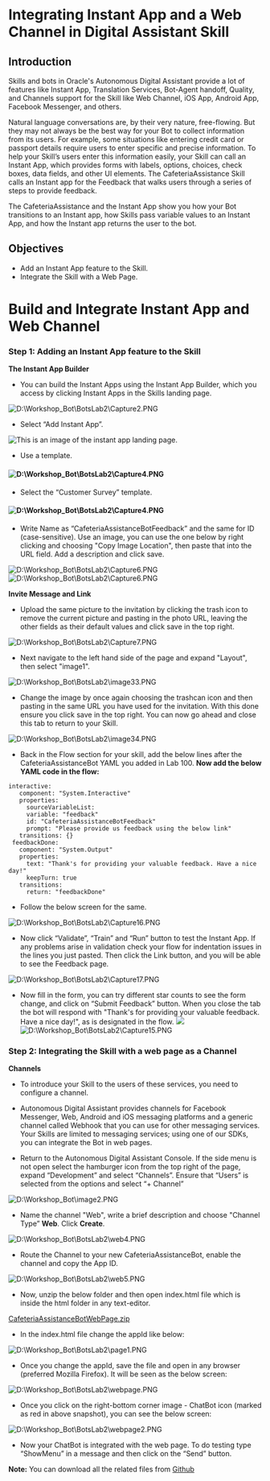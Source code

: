 Integrating Instant App and a Web Channel in Digital Assistant Skill
===========================================================================
## Introduction

Skills and bots in Oracle's Autonomous Digital Assistant provide a lot of features like Instant App, Translation Services, Bot-Agent handoff, Quality, and Channels support for the Skill like Web Channel, iOS App, Android App, Facebook Messenger, and others.

Natural language conversations are, by their very nature, free-flowing. But they may not always be the best way for your Bot to collect information from its users. For example, some situations like entering credit card or passport details require users to enter specific and precise information. To help your Skill’s users enter this information easily, your Skill can call an Instant App, which provides forms with labels, options, choices, check boxes, data fields, and other UI elements. The CafeteriaAssistance Skill calls an Instant app for the Feedback that walks users through a series of steps to provide feedback.

The CafeteriaAssistance and the Instant App show you how your Bot transitions to an Instant app, how Skills pass variable values to an Instant App, and how the Instant app returns the user to the bot.


## Objectives
- Add an Instant App feature to the Skill.
- Integrate the Skill with a Web Page.


Build and Integrate Instant App and Web Channel
===========================================================================

### **Step 1**: Adding an Instant App feature to the Skill

**The Instant App Builder**


- You can build the Instant Apps using the Instant App Builder, which you access by clicking Instant Apps in the Skills landing page.

![D:\\Workshop\_Bot\\BotsLab2\\Capture2.PNG](images/200/image3.png)

- Select “Add Instant App”.

![This is an image of the instant app landing page.](images/200/11.png)

- Use a template.

#### ![D:\\Workshop\_Bot\\BotsLab2\\Capture4.PNG](images/200/12.png)

- Select the “Customer Survey” template.

#### ![D:\\Workshop\_Bot\\BotsLab2\\Capture4.PNG](images/200/13.png)

- Write Name as “CafeteriaAssistanceBotFeedback” and the same for ID (case-sensitive).  Use an image, you can use the one below by right clicking and choosing "Copy Image Location", then paste that into the URL field. Add a description and click save.

![D:\\Workshop\_Bot\\BotsLab2\\Capture6.PNG](images/200/14.png)
![D:\\Workshop\_Bot\\BotsLab2\\Capture6.PNG](images/200/food.jpeg)


**Invite Message and Link**
- Upload the same picture to the invitation by clicking the trash icon to remove the current picture and pasting in the photo URL, leaving the other fields as their default values and click save in the top right.

![D:\\Workshop\_Bot\\BotsLab2\\Capture7.PNG](images/200/image8.png)

- Next navigate to the left hand side of the page and expand "Layout", then select "image1".

![D:\\Workshop\_Bot\\BotsLab2\\image33.PNG](images/200/image33.png)

- Change the image by once again choosing the trashcan icon and then pasting in the same URL you have used for the invitation. With this done ensure you click save in the top right. You can now go ahead and close this tab to return to your Skill.

![D:\\Workshop\_Bot\\BotsLab2\\image34.PNG](images/200/image34.png)

- Back in the Flow section for your skill, add the below lines after the CafeteriaAssistanceBot YAML you added in Lab 100.
**Now add the below YAML code in the flow:**

```
interactive:
   component: "System.Interactive"
   properties:
     sourceVariableList:
     variable: "feedback"
     id: "CafeteriaAssistanceBotFeedback"
     prompt: "Please provide us feedback using the below link"
   transitions: {}
 feedbackDone:
   component: "System.Output"
   properties:
     text: "Thank's for providing your valuable feedback. Have a nice day!"
     keepTurn: true
   transitions:
     return: "feedbackDone"
```
- Follow the below screen for the same.

![D:\\Workshop\_Bot\\BotsLab2\\Capture16.PNG](images/200/image9.png)

- Now click “Validate”, “Train” and “Run” button to test the Instant App. If any problems arise in validation check your flow for indentation issues in the lines you just pasted. Then click the Link button, and you will be able to see the Feedback page.

![D:\\Workshop\_Bot\\BotsLab2\\Capture17.PNG](images/200/image10.png)

- Now fill in the form, you can try different star counts to see the form change, and click on “Submit Feedback” button. When you close the tab the bot will respond with "Thank's for providing your valuable feedback. Have a nice day!", as is designated in the flow.
![](images/200/image11.png)
![D:\\Workshop\_Bot\\BotsLab2\\Capture15.PNG](images/200/image12.png)



### **Step 2**: Integrating the Skill with a web page as a Channel

**Channels**

- To introduce your Skill to the users of these services, you need to configure a channel.

- Autonomous Digital Assistant provides channels for Facebook Messenger, Web, Android and iOS messaging platforms and a generic channel called Webhook that you can use for other messaging services. Your Skills are limited to messaging services; using one of our SDKs, you can integrate the Bot in web pages.


- Return to the Autonomous Digital Assistant Console. If the side menu is not open select the hamburger icon from the top right of the page, expand “Development” and select “Channels”. Ensure that “Users” is selected from the options and select “+ Channel”

![D:\\Workshop\_Bot\\image2.PNG](images/200/15.png)

- Name the channel "Web", write a brief description and choose "Channel Type” **Web**. Click **Create**.

![D:\\Workshop\_Bot\\BotsLab2\\web4.PNG](images/200/16.png)

- Route the Channel to your new CafeteriaAssistanceBot, enable the channel and copy the App ID.

![D:\\Workshop\_Bot\\BotsLab2\\web5.PNG](images/200/17.png)

- Now, unzip the below folder and then open index.html file which is inside the html folder in any text-editor.

[CafeteriaAssistanceBotWebPage.zip](https://github.com/AdityaVishwekar/IntelligentChatBots/blob/master/workshops/intelligent-chatbots/images/CafeteriaAssistanceBotWebPage.zip)

- In the index.html file change the appId like below:

![D:\\Workshop\_Bot\\BotsLab2\\page1.PNG](images/200/image30.png)

- Once you change the appId, save the file and open in any browser (preferred Mozilla Firefox). It will be seen as the below screen:

![D:\\Workshop\_Bot\\BotsLab2\\webpage.PNG](images/200/image31.png)

- Once you click on the right-bottom corner image - ChatBot icon (marked as red in above snapshot), you can see the below screen:

![D:\\Workshop\_Bot\\BotsLab2\\webpage2.PNG](images/200/image32.png)

- Now your ChatBot is integrated with the web page. To do testing type “ShowMenu” in a message and then click on the “Send” button.

**Note:** You can download all the related files from [Github](https://github.com/AdityaVishwekar/IntelligentChatBots/blob/master/workshops/intelligent-chatbots/images/All_files.zip)

